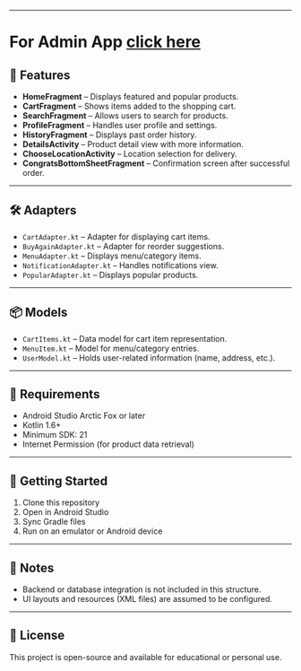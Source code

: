 
---

# For Admin App [click here](https://github.com/RatnaSrivastava16/AdminFoodApp)
## 🧩 Features

- **HomeFragment** – Displays featured and popular products.
- **CartFragment** – Shows items added to the shopping cart.
- **SearchFragment** – Allows users to search for products.
- **ProfileFragment** – Handles user profile and settings.
- **HistoryFragment** – Displays past order history.
- **DetailsActivity** – Product detail view with more information.
- **ChooseLocationActivity** – Location selection for delivery.
- **CongratsBottomSheetFragment** – Confirmation screen after successful order.

---

## 🛠 Adapters

- `CartAdapter.kt` – Adapter for displaying cart items.
- `BuyAgainAdapter.kt` – Adapter for reorder suggestions.
- `MenuAdapter.kt` – Displays menu/category items.
- `NotificationAdapter.kt` – Handles notifications view.
- `PopularAdapter.kt` – Displays popular products.

---

## 📦 Models

- `CartItems.kt` – Data model for cart item representation.
- `MenuItem.kt` – Model for menu/category entries.
- `UserModel.kt` – Holds user-related information (name, address, etc.).

---

## 🧪 Requirements

- Android Studio Arctic Fox or later
- Kotlin 1.6+
- Minimum SDK: 21
- Internet Permission (for product data retrieval)

---

## 🚀 Getting Started

1. Clone this repository
2. Open in Android Studio
3. Sync Gradle files
4. Run on an emulator or Android device

---

## 📌 Notes

- Backend or database integration is not included in this structure.
- UI layouts and resources (XML files) are assumed to be configured.

---

## 📄 License

This project is open-source and available for educational or personal use.
